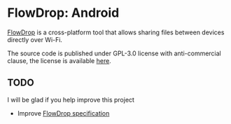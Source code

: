 # FlowDrop: Android

[FlowDrop](https://github.com/noseam-env/flowdrop) is a cross-platform tool that allows sharing files between devices directly over Wi-Fi.

The source code is published under GPL-3.0 license with anti-commercial clause, the license is available [here](https://github.com/noseam-env/flowdrop-android/blob/master/LICENSE).


## TODO

I will be glad if you help improve this project

- Improve [FlowDrop specification](https://github.com/noseam-env/flowdrop)

